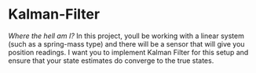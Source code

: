 # Kalman-Filter
_Where the hell am I?_
In this project, youll be working with a linear system (such as a spring-mass type) and there will be a sensor that will give you position readings. I want you to implement Kalman Filter for this setup and ensure that your state estimates do converge to the true states. 
